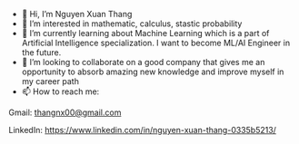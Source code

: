 - 👋 Hi, I’m Nguyen Xuan Thang 
- 👀 I’m interested in mathematic, calculus, stastic probability
- 🌱 I’m currently learning about Machine Learning which is a part of Artificial Intelligence specialization. I want to become ML/AI Engineer in the future.
- 💞️ I’m looking to collaborate on a good company that gives me an opportunity to absorb amazing new knowledge and improve myself in my career path
- 📫 How to reach me:

Gmail: thangnx00@gmail.com

LinkedIn: https://www.linkedin.com/in/nguyen-xuan-thang-0335b5213/

<!---
ThangNgXuan/ThangNgXuan is a ✨ special ✨ repository because its `README.md` (this file) appears on your GitHub profile.
You can click the Preview link to take a look at your changes.
--->

